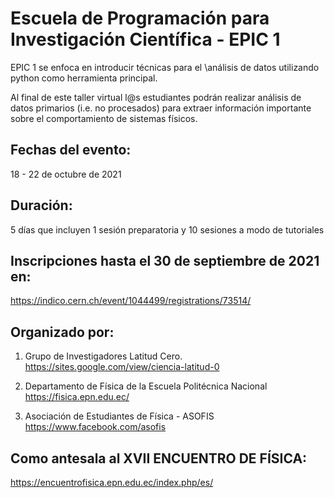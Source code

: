 # Escuela de Programación para Investigación Científica - EPIC 1

EPIC 1 se enfoca en introducir técnicas para el \análisis de datos utilizando python como herramienta principal.

Al final de este taller virtual l@s estudiantes podrán realizar análisis de datos primarios (i.e. no procesados) para extraer información importante sobre el comportamiento de sistemas físicos.

## Fechas del evento:
18 - 22 de octubre de 2021

## Duración: 
5 días que incluyen 1 sesión preparatoria y 10 sesiones a modo de tutoriales

## Inscripciones hasta el 30 de septiembre de 2021 en:
https://indico.cern.ch/event/1044499/registrations/73514/

## Organizado por:
1. Grupo de Investigadores Latitud Cero.
https://sites.google.com/view/ciencia-latitud-0

2. Departamento de Física de la Escuela Politécnica Nacional
https://fisica.epn.edu.ec/

3. Asociación de Estudiantes de Física - ASOFIS
https://www.facebook.com/asofis

## Como antesala al XVII ENCUENTRO DE FÍSICA:
https://encuentrofisica.epn.edu.ec/index.php/es/
